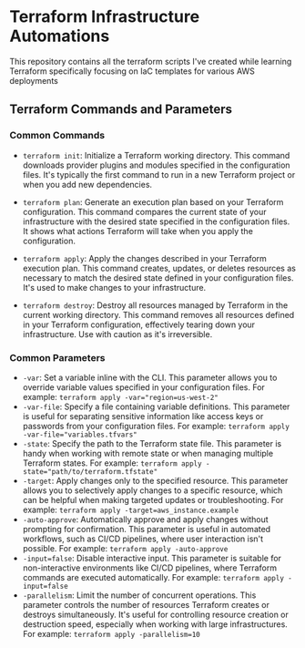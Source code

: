 # Terraform Infrastructure Automations
This repository contains all the terraform scripts I've created while learning Terraform specifically focusing on IaC templates for various AWS deployments

## Terraform Commands and Parameters

### Common Commands

- `terraform init`: Initialize a Terraform working directory. This command downloads provider plugins and modules specified in the configuration files. It's typically the first command to run in a new Terraform project or when you add new dependencies.

- `terraform plan`: Generate an execution plan based on your Terraform configuration. This command compares the current state of your infrastructure with the desired state specified in the configuration files. It shows what actions Terraform will take when you apply the configuration.

- `terraform apply`: Apply the changes described in your Terraform execution plan. This command creates, updates, or deletes resources as necessary to match the desired state defined in your configuration files. It's used to make changes to your infrastructure.

- `terraform destroy`: Destroy all resources managed by Terraform in the current working directory. This command removes all resources defined in your Terraform configuration, effectively tearing down your infrastructure. Use with caution as it's irreversible.

### Common Parameters

- `-var`: Set a variable inline with the CLI. This parameter allows you to override variable values specified in your configuration files. For example:
  ```terraform apply -var="region=us-west-2"```
- `-var-file`: Specify a file containing variable definitions. This parameter is useful for separating sensitive information like access keys or passwords from your configuration files. For example:
```terraform apply -var-file="variables.tfvars"```
- `-state`: Specify the path to the Terraform state file. This parameter is handy when working with remote state or when managing multiple Terraform states. For example:
```terraform apply -state="path/to/terraform.tfstate"```
- `-target`: Apply changes only to the specified resource. This parameter allows you to selectively apply changes to a specific resource, which can be helpful when making targeted updates or troubleshooting. For example:
```terraform apply -target=aws_instance.example```
- `-auto-approve`: Automatically approve and apply changes without prompting for confirmation. This parameter is useful in automated workflows, such as CI/CD pipelines, where user interaction isn't possible. For example:
```terraform apply -auto-approve```
- `-input=false`: Disable interactive input. This parameter is suitable for non-interactive environments like CI/CD pipelines, where Terraform commands are executed automatically. For example:
```terraform apply -input=false```
- `-parallelism`: Limit the number of concurrent operations. This parameter controls the number of resources Terraform creates or destroys simultaneously. It's useful for controlling resource creation or destruction speed, especially when working with large infrastructures. For example:
```terraform apply -parallelism=10```

